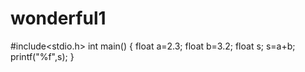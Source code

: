 # wonderful1
#include<stdio.h>
int main()
{
float a=2.3;
float b=3.2;
float s;
s=a+b;
printf("%f",s);
}
